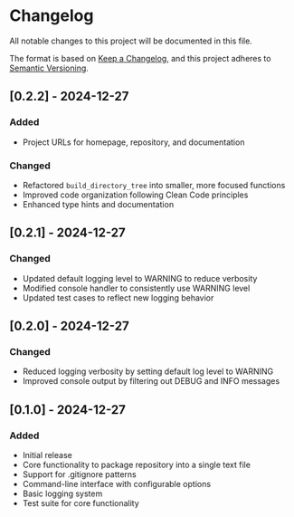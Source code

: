 # Changelog

All notable changes to this project will be documented in this file.

The format is based on [Keep a Changelog](https://keepachangelog.com/en/1.0.0/),
and this project adheres to [Semantic Versioning](https://semver.org/spec/v2.0.0.html).

## [0.2.2] - 2024-12-27

### Added
- Project URLs for homepage, repository, and documentation

### Changed
- Refactored `build_directory_tree` into smaller, more focused functions
- Improved code organization following Clean Code principles
- Enhanced type hints and documentation

## [0.2.1] - 2024-12-27

### Changed
- Updated default logging level to WARNING to reduce verbosity
- Modified console handler to consistently use WARNING level
- Updated test cases to reflect new logging behavior

## [0.2.0] - 2024-12-27

### Changed
- Reduced logging verbosity by setting default log level to WARNING
- Improved console output by filtering out DEBUG and INFO messages

## [0.1.0] - 2024-12-27

### Added
- Initial release
- Core functionality to package repository into a single text file
- Support for .gitignore patterns
- Command-line interface with configurable options
- Basic logging system
- Test suite for core functionality 